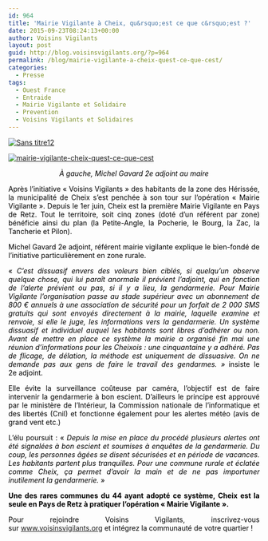 ```yaml
---
id: 964
title: 'Mairie Vigilante à Cheix, qu&rsquo;est ce que c&rsquo;est ?'
date: 2015-09-23T08:24:13+00:00
author: Voisins Vigilants
layout: post
guid: http://blog.voisinsvigilants.org/?p=964
permalink: /blog/mairie-vigilante-a-cheix-quest-ce-que-cest/
categories:
  - Presse
tags:
  - Ouest France
  - Entraide
  - Mairie Vigilante et Solidaire
  - Prevention
  - Voisins Vigilants et Solidaires
---
```

[<img class="aligncenter size-full wp-image-965" src="./../../images/2015/09/Sans-titre12.png" alt="Sans titre12"  />](./../../images/2015/09/Sans-titre12.png)

[<img class="aligncenter size-full wp-image-966" src="./../../images/2015/09/mairie-vigilante-cheix-quest-ce-que-cest.jpg" alt="mairie-vigilante-cheix-quest-ce-que-cest"/>](./../../images/2015/09/mairie-vigilante-cheix-quest-ce-que-cest.jpg)

<p style="text-align: center;">
  <em><span style="color: #000000;">À gauche, Michel Gavard 2e adjoint au maire</span></em>
</p>

<p style="text-align: justify;">
  <span style="color: #000000;">Après l&rsquo;initiative « Voisins Vigilants » des habitants de la zone des Hérissée, la municipalité de Cheix s&rsquo;est penchée à son tour sur l&rsquo;opération « Mairie Vigilante ». Depuis le 1er juin, Cheix est la première Mairie Vigilante en Pays de Retz. Tout le territoire, soit cinq zones (doté d&rsquo;un référent par zone) bénéficie ainsi du plan (la Petite-Angle, la Pocherie, le Bourg, la Zac, la Tancherie et Pilon).</span>
</p>

<p style="text-align: justify;">
  <span style="color: #000000;">Michel Gavard 2e adjoint, référent mairie vigilante explique le bien-fondé de l&rsquo;initiative particulièrement en zone rurale.</span>
</p>

<p style="text-align: justify;">
  <span style="color: #000000;">« <em>C&rsquo;est dissuasif envers des voleurs bien ciblés, si quelqu&rsquo;un observe quelque chose, qui lui paraît anormale il prévient l&rsquo;adjoint, qui en fonction de l&rsquo;alerte prévient ou pas, si il y a lieu, la gendarmerie. Pour Mairie Vigilante l&rsquo;organisation passe au stade supérieur avec un abonnement de 800 € annuels à une association de sécurité pour un forfait de 2 000 SMS gratuits qui sont envoyés directement à la mairie, laquelle examine et renvoie, si elle le juge, les informations vers la gendarmerie. </em><em>Un système dissuasif et individuel auquel les habitants sont libres d&rsquo;adhérer ou non. Avant de mettre en place ce système la mairie a organisé fin mai une réunion d&rsquo;informations pour les Cheixois : une cinquantaine y a adhéré. Pas de flicage, de délation, la méthode est uniquement de dissuasive. On ne demande pas aux gens de faire le travail des gendarmes. »</em><b> </b>insiste le 2e adjoint.</span>
</p>

<p style="text-align: justify;">
  <span style="color: #000000;">Elle évite la surveillance coûteuse par caméra, l&rsquo;objectif est de faire intervenir la gendarmerie à bon escient. D&rsquo;ailleurs le principe est approuvé par le ministère de l&rsquo;Intérieur, la Commission nationale de l&rsquo;informatique et des libertés (Cnil) et fonctionne également pour les alertes météo (avis de grand vent etc.) </span>
</p>

<p style="text-align: justify;">
  <span style="color: #000000;">L&rsquo;élu poursuit : « <em>Depuis la mise en place du procédé plusieurs alertes ont été signalées à bon escient et soumises à enquêtes de la gendarmerie. Du coup, les personnes âgées se disent sécurisées et en période de vacances. Les habitants partent plus tranquilles. Pour une commune rurale et éclatée comme Cheix, ça permet d&rsquo;avoir la main et de ne pas importuner inutilement la gendarmerie.</em> »</span>
</p>

<p style="text-align: justify;">
  <strong><span style="color: #000000;">Une des rares communes du 44 ayant adopté ce système, Cheix est la seule en Pays de Retz à pratiquer l&rsquo;opération « Mairie Vigilante ».</span></strong>
</p>

<p style="text-align: justify;">
  <span style="color: #000000;">Pour rejoindre Voisins Vigilants, inscrivez-vous sur <a href="http://www.voisinsvigilants.org">www.voisinsvigilants.org</a> et intégrez la communauté de votre quartier !</span>
</p>
